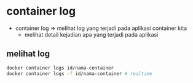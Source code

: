 # container log
- container log => melihat log yang terjadi pada aplikasi container kita
  - melihat detail kejadian apa yang terjadi pada aplikasi

## melihat log
```bash
docker container logs id/nama-container
docker container logs -f id/nama-container # realtime
```